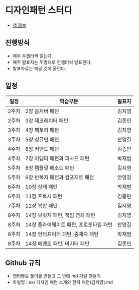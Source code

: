 # 디자인패턴 스터디
- [책 정보](http://www.yes24.com/Product/Goods/108192370)

## 진행방식
- 매주 두챕터씩 읽는다.
- 매주 발표자는 두명으로 한챕터씩 발표한다.
- 발표자료는 해당 깃에 올린다.

## 일정
|일정|학습부분|발표자|
|----|----|----|
|2주차|2장 옵저버 패턴|김지영|
|2주차|3장 데코레이터 패턴|김종민|
|3주차|4장 팩토리 패턴|김지영|
|3주차|5장 싱글턴 패턴|안영길|
|4주차|6장 커맨드 패턴|김종민|
|4주차|7장 어댑터 패턴과 퍼사드 패턴|박재범|
|5주차|8장 템플릿 메소드 패턴|김지영|
|5주차|9장 반복자 패턴과 컴포지트 패턴|안영길|
|6주차|10장 상태 패턴|박재범|
|6주차|11장 프록시 패턴|김종민|
|7주차|12장 복합 패턴|김지영|
|8주차|14장 브릿지 패턴, 책임 연쇄 패턴|김지영|
|8주차|14장 플라이웨이트 패턴, 프로토타입 패턴|안영길|
|8주차|14장 인터프리터 패턴, 중재자 패턴|박재범|
|8주차|14장 메멘토 패턴, 비지터 패턴 |김종민|
 ## Github 규칙
- 챕터별로 폴더를 만들고 그 안에 md 파일 만들기
- 파일명 : ex) 디자인 패턴 소개와 전략 패턴(김지영).md
